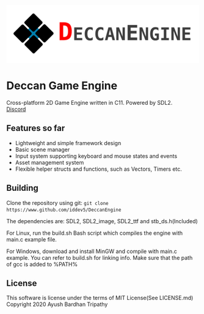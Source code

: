 ![Deccan Engine](/resources/deccan-light.png?raw=true)

# Deccan Game Engine
Cross-platform 2D Game Engine written in C11. Powered by SDL2.  
[Discord](https://discord.gg/bNwnxwn)  

## Features so far
- Lightweight and simple framework design
- Basic scene manager
- Input system supporting keyboard and mouse states and events
- Asset management system
- Flexible helper structs and functions, such as Vectors, Timers etc.

## Building
Clone the repository using git:
```git clone https://www.github.com/iddev5/DeccanEngine```

The dependencies are: SDL2, SDL2_image, SDL2_ttf and stb_ds.h(Included)

For Linux, run the build.sh Bash script which compiles the engine with main.c example file.

For Windows, download and install MinGW and compile with main.c example. You can refer to build.sh for linking info.
Make sure that the path of gcc is added to %PATH%

## License
This software is license under the terms of MIT License(See LICENSE.md)  
Copyright 2020 Ayush Bardhan Tripathy